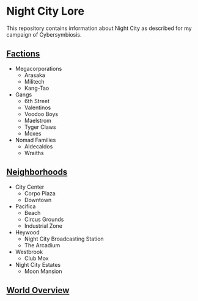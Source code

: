 # Night City Lore

This repository contains information about Night City as described for my campaign of Cybersymbiosis.


## [Factions](/factions/README.md)

- Megacorporations
  - Arasaka
  - Militech
  - Kang-Tao
- Gangs
  - 6th Street
  - Valentinos
  - Voodoo Boys
  - Maelstrom
  - Tyger Claws
  - Moxes
- Nomad Families
  - Aldecaldos
  - Wraiths

## [Neighborhoods](/neighborhoods/README.md)

- City Center
  - Corpo Plaza
  - Downtown
- Pacifica
  - Beach
  - Circus Grounds
  - Industrial Zone
- Heywood
  - Night City Broadcasting Station
  - The Arcadium
- Westbrook
  - Club Mox
- Night City Estates
  - Moon Mansion

## [World Overview](/world-overview/README.md)
